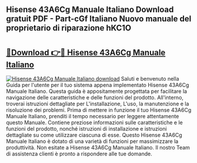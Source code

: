 ## Hisense 43A6Cg Manuale Italiano Download gratuit PDF - Part-cGf Italiano Nuovo manuale del proprietario di riparazione hKC1O

# <h2><a href="http://dfe2k5.blite.top/?on=Hisense+43A6Cg+Manuale+Italiano">🔗Download 👉🔴 Hisense 43A6Cg Manuale Italiano</a></h2>

[![Hisense 43A6Cg Manuale Italiano download](https://i.imgur.com/lujVjoI.png)](http://dfe2k5.blite.top/?on=Hisense+43A6Cg+Manuale+Italiano)
Saluti e benvenuto nella Guida per l'utente per il tuo sistema appena implementato Hisense 43A6Cg Manuale Italiano. Questa guida è appositamente progettata per facilitare la navigazione delle caratteristiche e delle funzioni del prodotto. All'interno, troverai istruzioni dettagliate per L'installazione, L'uso, la manutenzione e la risoluzione dei problemi. Prima di mettere in funzione il tuo Hisense 43A6Cg Manuale Italiano, prenditi il tempo necessario per leggere attentamente questo Manuale. Contiene preziose informazioni sulle caratteristiche e le funzioni del prodotto, nonché istruzioni di installazione e istruzioni dettagliate su come utilizzare ciascuna di esse. Questo Hisense 43A6Cg Manuale Italiano è dotato di una varietà di funzioni per massimizzare la produttività. Non esitate a Hisense 43A6Cg Manuale Italiano. Il nostro Team di assistenza clienti è pronto a rispondere alle tue domande.

